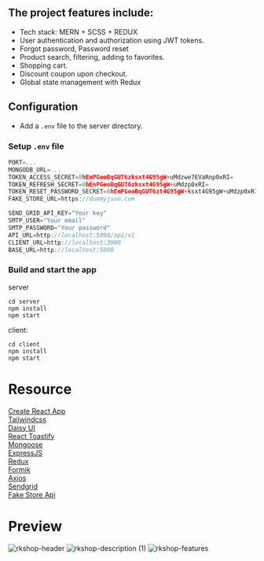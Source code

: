 ## The project features include:

- Tech stack: MERN + SCSS + REDUX
- User authentication and authorization using JWT tokens.
- Forgot password, Password reset
- Product search, filtering, adding to favorites.
- Shopping cart.
- Discount coupon upon checkout.
- Global state management with Redux

## Configuration
- Add a `.env` file to the server directory.

### Setup `.env` file

```js
PORT=...
MONGODB_URL=...
TOKEN_ACCESS_SECRET=8hEnPGeoBqGUT6zksxt4G95gW+uMdzwe7EVaRnp0xRI=
TOKEN_REFRESH_SECRET=8hEnPGeoBqGUT6zksxt4G95gW+uMdzp0xRI=
TOKEN_RESET_PASSWORD_SECRET=8hEnPGeoBqGUT6zt4G95gW+ksxt4G95gW+uMdzp0xRI=
FAKE_STORE_URL=https://dummyjson.com

SEND_GRID_API_KEY="Your key"
SMTP_USER="Your email"
SMTP_PASSWORD="Your password"
API_URL=http://localhost:5000/api/v1
CLIENT_URL=http://localhost:3000
BASE_URL=http://localhost:5000
```

### Build and start the app
server
```shell
cd server
npm install
npm start
```
client:
```shell
cd client
npm install
npm start
```
# Resource
[Create React App](https://create-react-app.dev/)<br>
[Tailwindcss](https://tailwindcss.com/)<br>
[Daisy UI](https://daisyui.com/)<br>
[React Toastify](https://github.com/fkhadra/react-toastify)<br>
[Mongoose](https://mongoosejs.com/)<br>
[ExpressJS](https://expressjs.com/)<br>
[Redux](https://redux.js.org/)<br>
[Formik](https://formik.org/)<br>
[Axios](https://axios-http.com/)<br>
[Sendgrid](https://sendgrid.com/)<br>
[Fake Store Api](https://dummyjson.com/)<br>

# Preview

![rkshop-header](https://github.com/roman-kalistratov/RKShop/assets/80212286/e1874132-c1b7-49d3-8ca6-5df1683b4220)
![rkshop-description (1)](https://github.com/roman-kalistratov/RKShop/assets/80212286/a749457c-8b44-47b7-b582-29a927347a3b)
![rkshop-features](https://github.com/roman-kalistratov/RKShop/assets/80212286/1371d2c2-f7e9-4b83-af72-d87c8ea5be75)



